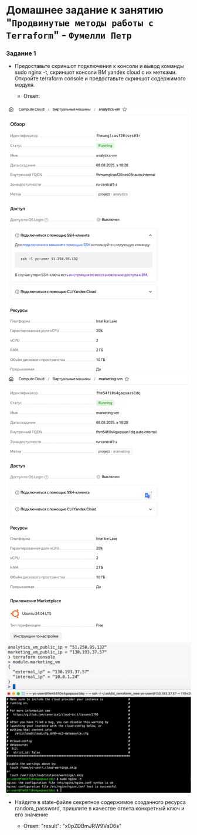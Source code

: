 # Домашнее задание к занятию "`Продвинутые методы работы с Terraform`" - `Фумелли Петр`

### Задание 1

* Предоставьте скриншот подключения к консоли и вывод команды sudo nginx -t, скриншот консоли ВМ yandex cloud с их метками. Откройте terraform console и предоставьте скриншот содержимого модуля.

  * Ответ:

![alt text](https://github.com/PeterFumelli/Advanced-Terraform-Techniques/blob/main/img/analytics-vm.png)
![alt text](https://github.com/PeterFumelli/Advanced-Terraform-Techniques/blob/main/img/marketing-vm.png)
![alt text](https://github.com/PeterFumelli/Advanced-Terraform-Techniques/blob/main/img/module.marketing_vm.png)
![alt text](https://github.com/PeterFumelli/Advanced-Terraform-Techniques/blob/main/img/nginx-t.png)

* Найдите в state-файле секретное содержимое созданного ресурса random_password, пришлите в качестве ответа конкретный ключ и его значение

  * Ответ: "result": "x0pZDBmJRW9VaD6s"
